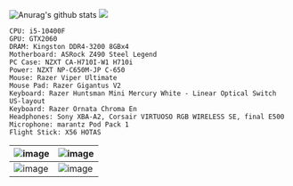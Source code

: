 
![Anurag's github stats](https://github-readme-stats.vercel.app/api?username=ergofriend&count_private=true&show_icons=true&theme=tokyonight&include_all_commits=true)
![](https://i.gyazo.com/af4edb7ec99ee03df31c3e3f839e81be.jpg)

```make  
CPU: i5-10400F
GPU: GTX2060
DRAM: Kingston DDR4-3200 8GBx4
Motherboard: ASRock Z490 Steel Legend
PC Case: NZXT CA-H710I-W1 H710i
Power: NZXT NP-C650M-JP C-650
Mouse: Razer Viper Ultimate
Mouse Pad: Razer Gigantus V2
Keyboard: Razer Huntsman Mini Mercury White - Linear Optical Switch US-layout
Keyboard: Razer Ornata Chroma En
Headphones: Sony XBA-A2, Corsair VIRTUOSO RGB WIRELESS SE, final E500
Microphone: marantz Pod Pack 1
Flight Stick: X56 HOTAS
```

|![image](https://pbs.twimg.com/media/EwNcMPPVoAUJBEP?format=jpg)|![image](https://user-images.githubusercontent.com/29725082/110080705-30c6c500-7dce-11eb-9575-5d8b10e50d8f.png)|
|--|--|
|![image](https://user-images.githubusercontent.com/29725082/110080705-30c6c500-7dce-11eb-9575-5d8b10e50d8f.png)|![image](https://pbs.twimg.com/media/EwNcMPPVoAUJBEP?format=jpg)|
